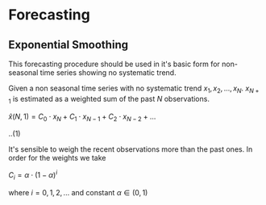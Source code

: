 # Forecasting
## Exponential Smoothing 
This forecasting procedure should be used in it's basic form for non-seasonal time series showing no systematic trend. 

Given a non seasonal time series with no systematic trend $x_1, x_2, ..., x_N$. $x_{N+1}$ is estimated as a weighted sum of the past $N$ observations. 

$\hat{x}(N,1)=C_0\cdot x_N+C_1\cdot x_{N-1}+C_2\cdot x_{N-2}+...$

..(1)

It's sensible to weigh the recent observations more than the past ones. In order for the weights we take 

$C_i = \alpha\cdot(1-\alpha)^i$

where $i=0,1,2,...$ and constant $\alpha\in(0,1)$
